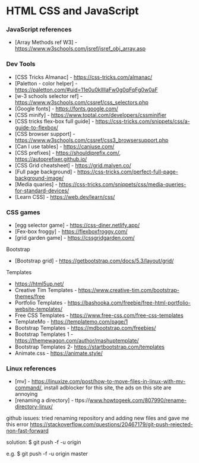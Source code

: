 
# HTML CSS and JavaScript

### JavaScript references
* [Array Methods ref W3] - https://www.w3schools.com/jsref/jsref_obj_array.asp

### Dev Tools
* [CSS Tricks Almanac] - https://css-tricks.com/almanac/
* [Paletton - color helper] - https://paletton.com/#uid=11e0u0kllllaFw0g0qFqFg0w0aF
* [w-3 schools selector ref] - https://www.w3schools.com/cssref/css_selectors.php
* [Google fonts] - https://fonts.google.com/
* [CSS minify] - https://www.toptal.com/developers/cssminifier
* [CSS tricks flex-box full guide] - https://css-tricks.com/snippets/css/a-guide-to-flexbox/
* [CSS browser support] - https://www.w3schools.com/cssref/css3_browsersupport.php
* [Can I use tables] - https://caniuse.com/
* [CSS prefixes] - https://shouldiprefix.com/, https://autoprefixer.github.io/
* [CSS Grid cheatsheet] - https://grid.malven.co/
* [Full page background] - https://css-tricks.com/perfect-full-page-background-image/
* [Media quaries] - https://css-tricks.com/snippets/css/media-queries-for-standard-devices/
* [Learn CSS] - https://web.dev/learn/css/

### CSS games
* [egg selector game] - https://css-diner.netlify.app/
* [Fex-box froggy] - https://flexboxfroggy.com/
* [grid garden game] - https://cssgridgarden.com/

Bootstrap
* [Bootstrap grid] - https://getbootstrap.com/docs/5.3/layout/grid/

Templates
* https://html5up.net/
* Creative Tim Templates - https://www.creative-tim.com/bootstrap-themes/free
* Portfolio Templates - https://bashooka.com/freebie/free-html-portfolio-website-templates/
* Free CSS Templates - https://www.free-css.com/free-css-templates
* TemplateMo - https://templatemo.com/page/1
* Bootstrap Templates - https://mdbootstrap.com/freebies/
* Bootstrap Templates 1 - https://themewagon.com/author/mashuptemplate/
* Bootstrap Templates 2- https://startbootstrap.com/templates
* Animate.css - https://animate.style/

### Linux references
* [mv] - https://linuxize.com/post/how-to-move-files-in-linux-with-mv-command/, install adblocker for this site, the ads on this site are annoying
* [renaming a directory] - ttps://www.howtogeek.com/807990/rename-directory-linux/


github issues: tried renaming repository and adding new files and gave me this error
https://stackoverflow.com/questions/20467179/git-push-rejected-non-fast-forward

solution:
$ git push -f -u origin <name of branch>

e.g. $ git push -f -u origin master
